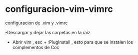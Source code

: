 # configuracion-vim-vimrc
configuracion de .vim y .vimrc


-Descargar y dejar las carpetas en la raiz 
- Abrir vim , esc + :PlugInstall , esto para que se instalen los complementos de Coc
